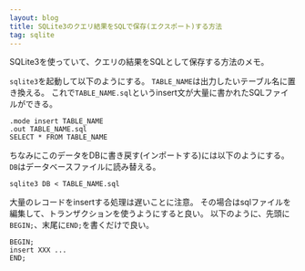 ```yaml
---
layout: blog
title: SQLite3のクエリ結果をSQLで保存(エクスポート)する方法
tag: sqlite
---
```




SQLite3を使っていて、クエリの結果をSQLとして保存する方法のメモ。

`sqlite3`を起動して以下のようにする。
`TABLE_NAME`は出力したいテーブル名に置き換える。
これで`TABLE_NAME.sql`というinsert文が大量に書かれたSQLファイルができる。

~~~~
.mode insert TABLE_NAME
.out TABLE_NAME.sql
SELECT * FROM TABLE_NAME
~~~~

ちなみにこのデータをDBに書き戻す(インポートする)には以下のようにする。
`DB`はデータベースファイルに読み替える。

~~~~
sqlite3 DB < TABLE_NAME.sql
~~~~

大量のレコードをinsertする処理は遅いことに注意。
その場合はsqlファイルを編集して、トランザクションを使うようにすると良い。
以下のように、先頭に`BEGIN;`、末尾に`END;`を書くだけで良い。

~~~~
BEGIN;
insert XXX ...
END;
~~~~
